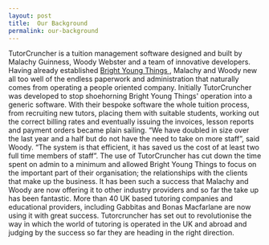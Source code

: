 ```yaml
---
layout: post
title:  Our Background
permalink: our-background
---
```

TutorCruncher is a tuition management software designed and built by Malachy
Guinness, Woody Webster and a team of innovative developers. Having already
established [ Bright Young Things ](http://www.brightyoungthings.co.uk/) ,
Malachy and Woody new all too well of the endless paperwork and administration
that naturally comes from operating a people oriented company. Initially
TutorCruncher was developed to stop shoehorning Bright Young Things' operation
into a generic software. With their bespoke software the whole tuition
process, from recruiting new tutors, placing them with suitable students,
working out the correct billing rates and eventually issuing the invoices,
lesson reports and payment orders became plain sailing. “We have doubled in
size over the last year and a half but do not have the need to take on more
staff”, said Woody. “The system is that efficient, it has saved us the cost of
at least two full time members of staff”. The use of TutorCruncher has cut
down the time spent on admin to a minimum and allowed Bright Young Things to
focus on the important part of their organisation; the relationships with the
clients that make up the business. It has been such a success that Malachy and
Woody are now offering it to other industry providers and so far the take up
has been fantastic. More than 40 UK based tutoring companies and educational
providers, including Gabbitas and Bonas Macfarlane are now using it with great
success. Tutorcruncher has set out to revolutionise the way in which the world
of tutoring is operated in the UK and abroad and judging by the success so far
they are heading in the right direction.
